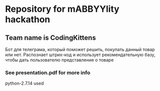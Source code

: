 # Repository for mABBYYlity hackathon
## Team name is CodingKittens

Бот для телеграма, который поможет решить, покупать данный товар или нет. Распознает штрих-код и использует рекомендательную базу, чтобы дать пользователю представление о товаре

### See presentation.pdf for more info

python-2.7.14 used
